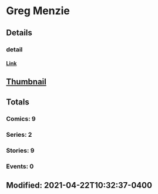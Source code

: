 # Greg  Menzie 
## Details
### detail
#### [Link](http://marvel.com/comics/creators/13859/greg_menzie?utm_campaign=apiRef&utm_source=225578a89fc76f3d20fbffda5d17a88d)
## [Thumbnail](http://i.annihil.us/u/prod/marvel/i/mg/b/40/image_not_available.jpg)
## Totals
### Comics: 9
### Series: 2
### Stories: 9
### Events: 0
## Modified: 2021-04-22T10:32:37-0400